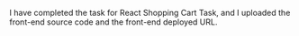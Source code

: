 I have completed the task for React Shopping Cart Task, and I uploaded the front-end source code and the front-end deployed URL.

